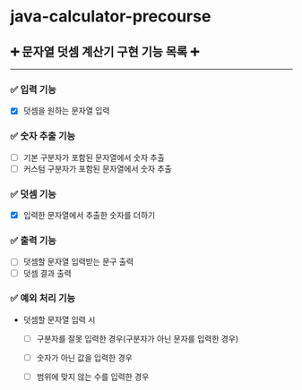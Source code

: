 # java-calculator-precourse

## ➕ 문자열 덧셈 계산기 구현 기능 목록 ➕

***

### ✅ 입력 기능

- [x] 덧셈을 원하는 문자열 입력

### ✅ 숫자 추출 기능

- [ ] 기본 구분자가 포함된 문자열에서 숫자 추출
- [ ] 커스텀 구분자가 포함된 문자열에서 숫자 추출

### ✅ 덧셈 기능

- [x] 입력한 문자열에서 추출한 숫자를 더하기

### ✅ 출력 기능

- [ ] 덧셈할 문자열 입력받는 문구 출력
- [ ] 덧셈 결과 출력

### ✅ 예외 처리 기능

- 덧셈할 문자열 입력 시
    - [ ] 구분자를 잘못 입력한 경우(구분자가 아닌 문자를 입력한 경우)
    - [ ] 숫자가 아닌 값을 입력한 경우
    - [ ] 범위에 맞지 않는 수를 입력한 경우

